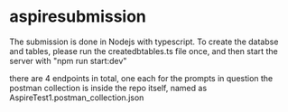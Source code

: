 # aspiresubmission

The submission is done in Nodejs with typescript. To create the databse and tables, please run the createdbtables.ts file once, and then start the server with "npm run start:dev"

there are 4 endpoints in total, one each for the prompts in question
the postman collection is inside the repo itself, named as AspireTest1.postman_collection.json
